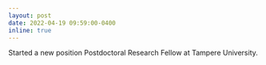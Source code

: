 ```yaml
---
layout: post
date: 2022-04-19 09:59:00-0400
inline: true
---
```


Started a new position Postdoctoral Research Fellow at Tampere University.
